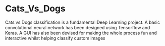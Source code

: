 # Cats_Vs_Dogs

Cats vs Dogs classification is a fundamental Deep Learning project. A basic convolutional neural network has been designed using Tensorflow and Keras.
A GUI has also been devised for making the whole process fun and interactive whilst helping classify custom images 
